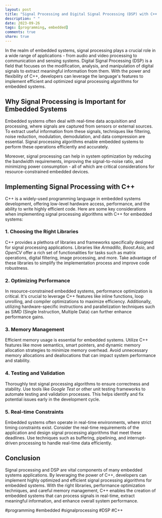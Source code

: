 ```yaml
---
layout: post
title: "Signal Processing and Digital Signal Processing (DSP) with C++ for Embedded Systems"
description: " "
date: 2023-09-26
tags: [programming, embedded]
comments: true
share: true
---
```


In the realm of embedded systems, signal processing plays a crucial role in a wide range of applications - from audio and video processing to communication and sensing systems. Digital Signal Processing (DSP) is a field that focuses on the modification, analysis, and manipulation of digital signals to extract meaningful information from them. With the power and flexibility of C++, developers can leverage the language's features to implement efficient and optimized signal processing algorithms for embedded systems.

## Why Signal Processing is Important for Embedded Systems

Embedded systems often deal with real-time data acquisition and processing, where signals are captured from sensors or external sources. To extract useful information from these signals, techniques like filtering, noise reduction, modulation, demodulation, and data compression are essential. Signal processing algorithms enable embedded systems to perform these operations efficiently and accurately.

Moreover, signal processing can help in system optimization by reducing the bandwidth requirements, improving the signal-to-noise ratio, and minimizing power consumption - all of which are critical considerations for resource-constrained embedded devices.

## Implementing Signal Processing with C++

C++ is a widely-used programming language in embedded systems development, offering low-level hardware access, performance, and the ability to write highly efficient code. Here are some key considerations when implementing signal processing algorithms with C++ for embedded systems:

### 1. Choosing the Right Libraries

C++ provides a plethora of libraries and frameworks specifically designed for signal processing applications. Libraries like *Armadillo*, *Boost.Asio*, and *OpenCV* offer a rich set of functionalities for tasks such as matrix operations, digital filtering, image processing, and more. Take advantage of these libraries to simplify the implementation process and improve code robustness.

### 2. Optimizing Performance

In resource-constrained embedded systems, performance optimization is critical. It's crucial to leverage C++ features like inline functions, loop unrolling, and compiler optimizations to maximize efficiency. Additionally, utilizing hardware-specific instructions and parallelization techniques such as SIMD (Single Instruction, Multiple Data) can further enhance performance gains.

### 3. Memory Management

Efficient memory usage is essential for embedded systems. Utilize C++ features like move semantics, smart pointers, and dynamic memory allocation strategies to minimize memory overhead. Avoid unnecessary memory allocations and deallocations that can impact system performance and stability.

### 4. Testing and Validation

Thoroughly test signal processing algorithms to ensure correctness and stability. Use tools like *Google Test* or other unit testing frameworks to automate testing and validation processes. This helps identify and fix potential issues early in the development cycle.

### 5. Real-time Constraints

Embedded systems often operate in real-time environments, where strict timing constraints exist. Consider the real-time requirements of the application and design signal processing algorithms that meet these deadlines. Use techniques such as buffering, pipelining, and interrupt-driven processing to handle real-time data efficiently.

## Conclusion

Signal processing and DSP are vital components of many embedded systems applications. By leveraging the power of C++, developers can implement highly optimized and efficient signal processing algorithms for embedded systems. With the right libraries, performance optimization techniques, and careful memory management, C++ enables the creation of embedded systems that can process signals in real-time, extract meaningful information, and enhance overall system performance.

#programming #embedded #signalprocessing #DSP #C++